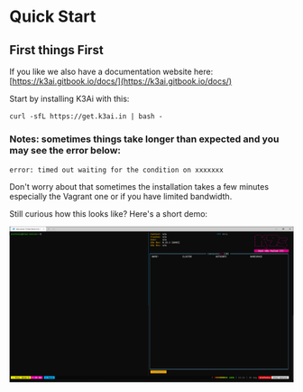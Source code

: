 # Quick Start

## First things First

If you like we also have a documentation website here: [https://k3ai.gitbook.io/docs/](https://k3ai.gitbook.io/docs/)

Start by installing K3Ai with this:

```text
curl -sfL https://get.k3ai.in | bash -
```

### **Notes: sometimes things take longer than expected and you may see the error below:**

```text
error: timed out waiting for the condition on xxxxxxx
```

Don't worry about that sometimes the installation takes a few minutes especially the Vagrant one or if you have limited bandwidth.

Still curious how this looks like? Here's a short demo:

![k3ai in action](.gitbook/assets/demo.gif)

